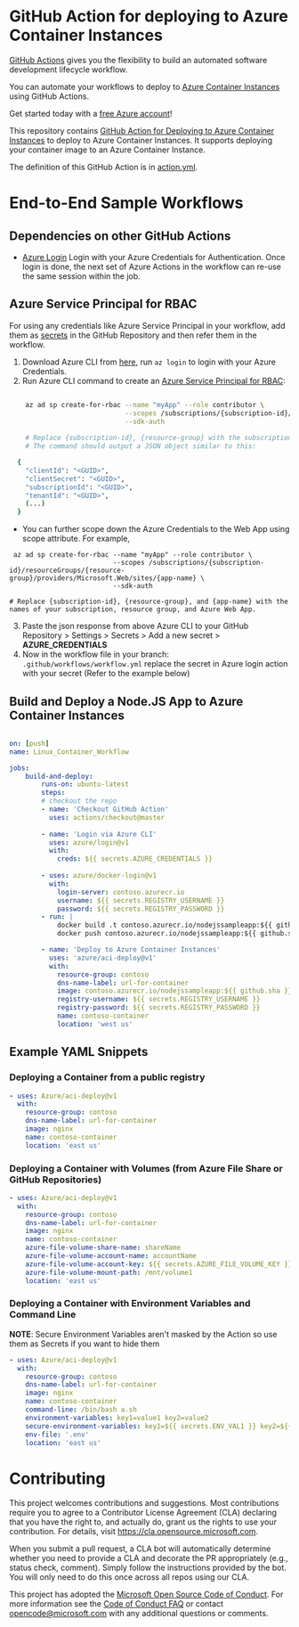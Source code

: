 # GitHub Action for deploying to Azure Container Instances

[GitHub Actions](https://help.github.com/en/articles/about-github-actions) gives you the flexibility to build an automated software development lifecycle workflow. 

You can automate your workflows to deploy to [Azure Container Instances](https://azure.microsoft.com/en-us/services/container-instances/) using GitHub Actions.

Get started today with a [free Azure account](https://azure.com/free/open-source)!

This repository contains [GitHub Action for Deploying to Azure Container Instances](/action.yml) to deploy to Azure Container Instances. It supports deploying your container image to an Azure Container Instance.

The definition of this GitHub Action is in [action.yml](/action.yml).

# End-to-End Sample Workflows

## Dependencies on other GitHub Actions
* [Azure Login](https://github.com/Azure/login) Login with your Azure Credentials for Authentication. Once login is done, the next set of Azure Actions in the workflow can re-use the same session within the job.

## Azure Service Principal for RBAC
For using any credentials like Azure Service Principal in your workflow, add them as [secrets](https://help.github.com/en/articles/virtual-enivronments-for-github-actions#creating-and-using-secrets-encrypted-variables) in the GitHub Repository and then refer them in the workflow.
1. Download Azure CLI from [here](https://docs.microsoft.com/en-us/cli/azure/install-azure-cli?view=azure-cli-latest), run `az login` to login with your Azure Credentials.
2. Run Azure CLI command to create an [Azure Service Principal for RBAC](https://docs.microsoft.com/en-us/azure/role-based-access-control/overview):
```bash

    az ad sp create-for-rbac --name "myApp" --role contributor \
                             --scopes /subscriptions/{subscription-id}/resourceGroups/{resource-group} \
                             --sdk-auth
    
    # Replace {subscription-id}, {resource-group} with the subscription, resource group details of the WebApp
    # The command should output a JSON object similar to this:

  {
    "clientId": "<GUID>",
    "clientSecret": "<GUID>",
    "subscriptionId": "<GUID>",
    "tenantId": "<GUID>",
    (...)
  }
```
  * You can further scope down the Azure Credentials to the Web App using scope attribute. For example, 
  ```
   az ad sp create-for-rbac --name "myApp" --role contributor \
                            --scopes /subscriptions/{subscription-id}/resourceGroups/{resource-group}/providers/Microsoft.Web/sites/{app-name} \
                            --sdk-auth

  # Replace {subscription-id}, {resource-group}, and {app-name} with the names of your subscription, resource group, and Azure Web App.
  ```
3. Paste the json response from above Azure CLI to your GitHub Repository > Settings > Secrets > Add a new secret > **AZURE_CREDENTIALS**
4. Now in the workflow file in your branch: `.github/workflows/workflow.yml` replace the secret in Azure login action with your secret (Refer to the example below)

## Build and Deploy a Node.JS App to Azure Container Instances

```yaml

on: [push]
name: Linux_Container_Workflow

jobs:
    build-and-deploy:
        runs-on: ubuntu-latest
        steps:
        # checkout the repo
        - name: 'Checkout GitHub Action'
          uses: actions/checkout@master
          
        - name: 'Login via Azure CLI'
          uses: azure/login@v1
          with:
            creds: ${{ secrets.AZURE_CREDENTIALS }}
        
        - uses: azure/docker-login@v1
          with:
            login-server: contoso.azurecr.io
            username: ${{ secrets.REGISTRY_USERNAME }}
            password: ${{ secrets.REGISTRY_PASSWORD }}
        - run: |
            docker build .t contoso.azurecr.io/nodejssampleapp:${{ github.sha }}
            docker push contoso.azurecr.io/nodejssampleapp:${{ github.sha }}

        - name: 'Deploy to Azure Container Instances'
          uses: 'azure/aci-deploy@v1'
          with:
            resource-group: contoso
            dns-name-label: url-for-container
            image: contoso.azurecr.io/nodejssampleapp:${{ github.sha }}
            registry-username: ${{ secrets.REGISTRY_USERNAME }}
            registry-password: ${{ secrets.REGISTRY_PASSWORD }}
            name: contoso-container
            location: 'west us'
```

## Example YAML Snippets

### Deploying a Container from a public registry

```yaml
- uses: Azure/aci-deploy@v1
  with:
    resource-group: contoso
    dns-name-label: url-for-container
    image: nginx
    name: contoso-container
    location: 'east us'
```

### Deploying a Container with Volumes (from Azure File Share or GitHub Repositories)
```yaml
- uses: Azure/aci-deploy@v1
  with:
    resource-group: contoso
    dns-name-label: url-for-container
    image: nginx
    name: contoso-container
    azure-file-volume-share-name: shareName
    azure-file-volume-account-name: accountName
    azure-file-volume-account-key: ${{ secrets.AZURE_FILE_VOLUME_KEY }}
    azure-file-volume-mount-path: /mnt/volume1
    location: 'east us'
```

### Deploying a Container with Environment Variables and Command Line

**NOTE**: Secure Environment Variables aren't masked by the Action so use them as Secrets if you want to hide them

```yaml
- uses: Azure/aci-deploy@v1
  with:
    resource-group: contoso
    dns-name-label: url-for-container
    image: nginx
    name: contoso-container
    command-line: /bin/bash a.sh
    environment-variables: key1=value1 key2=value2
    secure-environment-variables: key1=${{ secrets.ENV_VAL1 }} key2=${{ secrets.ENV_VAL2 }}
    env-file: '.env'
    location: 'east us'
```

# Contributing

This project welcomes contributions and suggestions.  Most contributions require you to agree to a
Contributor License Agreement (CLA) declaring that you have the right to, and actually do, grant us
the rights to use your contribution. For details, visit https://cla.opensource.microsoft.com.

When you submit a pull request, a CLA bot will automatically determine whether you need to provide
a CLA and decorate the PR appropriately (e.g., status check, comment). Simply follow the instructions
provided by the bot. You will only need to do this once across all repos using our CLA.

This project has adopted the [Microsoft Open Source Code of Conduct](https://opensource.microsoft.com/codeofconduct/).
For more information see the [Code of Conduct FAQ](https://opensource.microsoft.com/codeofconduct/faq/) or
contact [opencode@microsoft.com](mailto:opencode@microsoft.com) with any additional questions or comments.
